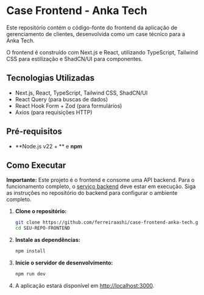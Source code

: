 # Case Frontend - Anka Tech

Este repositório contém o código-fonte do frontend da aplicação de gerenciamento de clientes, desenvolvida como um case técnico para a Anka Tech. 

O frontend é construído com Next.js e React, utilizando TypeScript, Tailwind CSS para estilização e ShadCN/UI para componentes. 

## Tecnologias Utilizadas
* Next.js, React, TypeScript, Tailwind CSS, ShadCN/UI
* React Query (para buscas de dados) 
* React Hook Form + Zod (para formulários)
* Axios (para requisições HTTP) 

## Pré-requisitos
* **Node.js v22 + ** e **npm**

## Como Executar

**Importante:** Este projeto é o frontend e consome uma API backend. Para o funcionamento completo, o [serviço backend](https://github.com/ferreiraashi/case-backend-anka-tech) deve estar em execução. Siga as instruções no repositório do backend para configurar o ambiente completo.

1.  **Clone o repositório:**
    ```bash
    git clone https://github.com/ferreiraashi/case-frontend-anka-tech.git
    cd SEU-REPO-FRONTEND
    ```

2.  **Instale as dependências:**
    ```bash
    npm install
    ```

3.  **Inicie o servidor de desenvolvimento:**
    ```bash
    npm run dev
    ```

4.  A aplicação estará disponível em [http://localhost:3000](http://localhost:3000).
